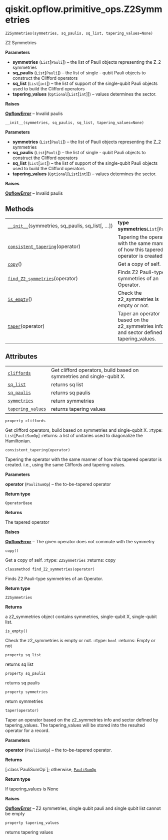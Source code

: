 # qiskit.opflow\.primitive\_ops.Z2Symmetries

<span id="undefined" />

`Z2Symmetries(symmetries, sq_paulis, sq_list, tapering_values=None)`

Z2 Symmetries

**Parameters**

*   **symmetries** (`List`\[`Pauli`]) – the list of Pauli objects representing the Z\_2 symmetries
*   **sq\_paulis** (`List`\[`Pauli`]) – the list of single - qubit Pauli objects to construct the Clifford operators
*   **sq\_list** (`List`\[`int`]) – the list of support of the single-qubit Pauli objects used to build the Clifford operators
*   **tapering\_values** (`Optional`\[`List`\[`int`]]) – values determines the sector.

**Raises**

[**OpflowError**](qiskit.opflow.OpflowError#qiskit.opflow.OpflowError "qiskit.opflow.OpflowError") – Invalid paulis

<span id="undefined" />

`__init__(symmetries, sq_paulis, sq_list, tapering_values=None)`

**Parameters**

*   **symmetries** (`List`\[`Pauli`]) – the list of Pauli objects representing the Z\_2 symmetries
*   **sq\_paulis** (`List`\[`Pauli`]) – the list of single - qubit Pauli objects to construct the Clifford operators
*   **sq\_list** (`List`\[`int`]) – the list of support of the single-qubit Pauli objects used to build the Clifford operators
*   **tapering\_values** (`Optional`\[`List`\[`int`]]) – values determines the sector.

**Raises**

[**OpflowError**](qiskit.opflow.OpflowError#qiskit.opflow.OpflowError "qiskit.opflow.OpflowError") – Invalid paulis

## Methods

|                                                                                                                                                                 |                                                                                            |
| --------------------------------------------------------------------------------------------------------------------------------------------------------------- | ------------------------------------------------------------------------------------------ |
| [`__init__`](#qiskit.opflow.primitive_ops.Z2Symmetries.__init__ "qiskit.opflow.primitive_ops.Z2Symmetries.__init__")(symmetries, sq\_paulis, sq\_list\[, …])    | **type symmetries**`List`\[`Pauli`]                                                        |
| [`consistent_tapering`](#qiskit.opflow.primitive_ops.Z2Symmetries.consistent_tapering "qiskit.opflow.primitive_ops.Z2Symmetries.consistent_tapering")(operator) | Tapering the operator with the same manner of how this tapered operator is created.        |
| [`copy`](#qiskit.opflow.primitive_ops.Z2Symmetries.copy "qiskit.opflow.primitive_ops.Z2Symmetries.copy")()                                                      | Get a copy of self.                                                                        |
| [`find_Z2_symmetries`](#qiskit.opflow.primitive_ops.Z2Symmetries.find_Z2_symmetries "qiskit.opflow.primitive_ops.Z2Symmetries.find_Z2_symmetries")(operator)    | Finds Z2 Pauli-type symmetries of an Operator.                                             |
| [`is_empty`](#qiskit.opflow.primitive_ops.Z2Symmetries.is_empty "qiskit.opflow.primitive_ops.Z2Symmetries.is_empty")()                                          | Check the z2\_symmetries is empty or not.                                                  |
| [`taper`](#qiskit.opflow.primitive_ops.Z2Symmetries.taper "qiskit.opflow.primitive_ops.Z2Symmetries.taper")(operator)                                           | Taper an operator based on the z2\_symmetries info and sector defined by tapering\_values. |

## Attributes

|                                                                                                                                           |                                                                       |
| ----------------------------------------------------------------------------------------------------------------------------------------- | --------------------------------------------------------------------- |
| [`cliffords`](#qiskit.opflow.primitive_ops.Z2Symmetries.cliffords "qiskit.opflow.primitive_ops.Z2Symmetries.cliffords")                   | Get clifford operators, build based on symmetries and single-qubit X. |
| [`sq_list`](#qiskit.opflow.primitive_ops.Z2Symmetries.sq_list "qiskit.opflow.primitive_ops.Z2Symmetries.sq_list")                         | returns sq list                                                       |
| [`sq_paulis`](#qiskit.opflow.primitive_ops.Z2Symmetries.sq_paulis "qiskit.opflow.primitive_ops.Z2Symmetries.sq_paulis")                   | returns sq paulis                                                     |
| [`symmetries`](#qiskit.opflow.primitive_ops.Z2Symmetries.symmetries "qiskit.opflow.primitive_ops.Z2Symmetries.symmetries")                | return symmetries                                                     |
| [`tapering_values`](#qiskit.opflow.primitive_ops.Z2Symmetries.tapering_values "qiskit.opflow.primitive_ops.Z2Symmetries.tapering_values") | returns tapering values                                               |

<span id="undefined" />

`property cliffords`

Get clifford operators, build based on symmetries and single-qubit X. :rtype: `List`\[`PauliSumOp`] :returns: a list of unitaries used to diagonalize the Hamiltonian.

<span id="undefined" />

`consistent_tapering(operator)`

Tapering the operator with the same manner of how this tapered operator is created. i.e., using the same Cliffords and tapering values.

**Parameters**

**operator** (`PauliSumOp`) – the to-be-tapered operator

**Return type**

`OperatorBase`

**Returns**

The tapered operator

**Raises**

[**OpflowError**](qiskit.opflow.OpflowError#qiskit.opflow.OpflowError "qiskit.opflow.OpflowError") – The given operator does not commute with the symmetry

<span id="undefined" />

`copy()`

Get a copy of self. :rtype: `Z2Symmetries` :returns: copy

<span id="undefined" />

`classmethod find_Z2_symmetries(operator)`

Finds Z2 Pauli-type symmetries of an Operator.

**Return type**

`Z2Symmetries`

**Returns**

a z2\_symmetries object contains symmetries, single-qubit X, single-qubit list.

<span id="undefined" />

`is_empty()`

Check the z2\_symmetries is empty or not. :rtype: `bool` :returns: Empty or not

<span id="undefined" />

`property sq_list`

returns sq list

<span id="undefined" />

`property sq_paulis`

returns sq paulis

<span id="undefined" />

`property symmetries`

return symmetries

<span id="undefined" />

`taper(operator)`

Taper an operator based on the z2\_symmetries info and sector defined by tapering\_values. The tapering\_values will be stored into the resulted operator for a record.

**Parameters**

**operator** (`PauliSumOp`) – the to-be-tapered operator.

**Returns**

\[:class\`PauliSumOp\`]; otherwise, [`PauliSumOp`](qiskit.opflow.primitive_ops.PauliSumOp#qiskit.opflow.primitive_ops.PauliSumOp "qiskit.opflow.primitive_ops.PauliSumOp")

**Return type**

If tapering\_values is None

**Raises**

[**OpflowError**](qiskit.opflow.OpflowError#qiskit.opflow.OpflowError "qiskit.opflow.OpflowError") – Z2 symmetries, single qubit pauli and single qubit list cannot be empty

<span id="undefined" />

`property tapering_values`

returns tapering values
